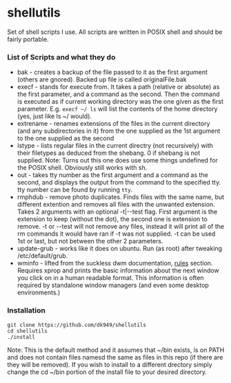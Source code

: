 # shellutils
Set of shell scripts I use. All scripts are written in POSIX shell and should be fairly portable.
### List of Scripts and what they do
* bak - creates a backup of the file passed to it as the first argument (others are gnored). Backed up file is called originalFile.bak
* execf - stands for execute from. It takes a path (relative or absolute) as the first parameter, and a command as the second. Then the command is executed as if current working directory was the one given as the first parameter. E.g. `execf ~/ ls` will list the contents of the home directory (yes, just like ls ~/ would).
* extrename - renames extensions of the files in the current directory (and any subdirectories in it) from the one supplied as the 1st argument to the one supplied as the second
* lstype - lists regular files in the current directry (not recursively) with their filetypes as deduced from the shebang. 0 if shebang is not supplied. Note: Turns out this one does use some things undefined for the POSIX shell. Obviously still works with sh.
* out - takes tty number as the first argument and a command as the second, and displays the output from the command to the specified tty. tty number can be found by running `tty`.
* rmphdub - remove photo duplicates. Finds files with the same name, but different extention and removes all files with the unwanted extension. Takes 2 arguments with an optional -t|--test flag. First argument is the extension to keep (without the dot), the second one is extension to remove. -t or --test will not remove any files, instead it will print all of the rm commands it would have ran if -t was not supplied. -t can be used 1st or last, but not between the other 2 parameters.
* update-grub - works like it does on ubuntu. Run (as root) after tweaking /etc/default/grub.
* wminfo - lifted from the suckless dwm documentation, [rules](https://dwm.suckless.org/customisation/rules/) section. Requires xprop and prints the basic information about the next window you click on in a human readable format. This information is often required by standalone window managers (and even some desktop environments.)


### Installation
```
git clone https://github.com/dk949/shellutils
cd shellutils
./install
```
Note: This is the default method and it assumes that ~/bin exists, is on PATH and does not contain files namesd the same as files in this repo (if there are they will be removed). If you wish to install to a different drectory simply change the cd ~/bin portion of the install file to your desired directory.
